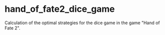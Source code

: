 # hand_of_fate2_dice_game
Calculation of the optimal strategies for the dice game in the game "Hand of Fate 2".

